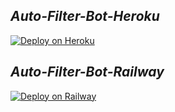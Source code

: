 ## ***Auto-Filter-Bot-Heroku*** 
[![Deploy on Heroku](https://www.herokucdn.com/deploy/button.svg)]([https://dashboard.heroku.com/new?template=https://github.com/Tamilupdates/Auto-Filter-Bot-Heroku})


## ***Auto-Filter-Bot-Railway***
[![Deploy on Railway](https://railway.app/button.svg)](https://railway.app/template/)
